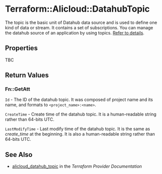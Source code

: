 # Terraform::Alicloud::DatahubTopic

The topic is the basic unit of Datahub data source and is used to define one kind of data or stream. It contains a set of subscriptions. You can manage the datahub source of an application by using topics. [Refer to details](https://help.aliyun.com/document_detail/47440.html).

## Properties

TBC

## Return Values

### Fn::GetAtt

`Id` - The ID of the datahub topic. It was composed of project name and its name, and formats to `<project_name>:<name>`.

`CreateTime` - Create time of the datahub topic. It is a human-readable string rather than 64-bits UTC.

`LastModifyTime` - Last modify time of the datahub topic. It is the same as *create_time* at the beginning. It is also a human-readable string rather than 64-bits UTC.

## See Also

* [alicloud_datahub_topic](https://www.terraform.io/docs/providers/alicloud/r/datahub_topic.html) in the _Terraform Provider Documentation_